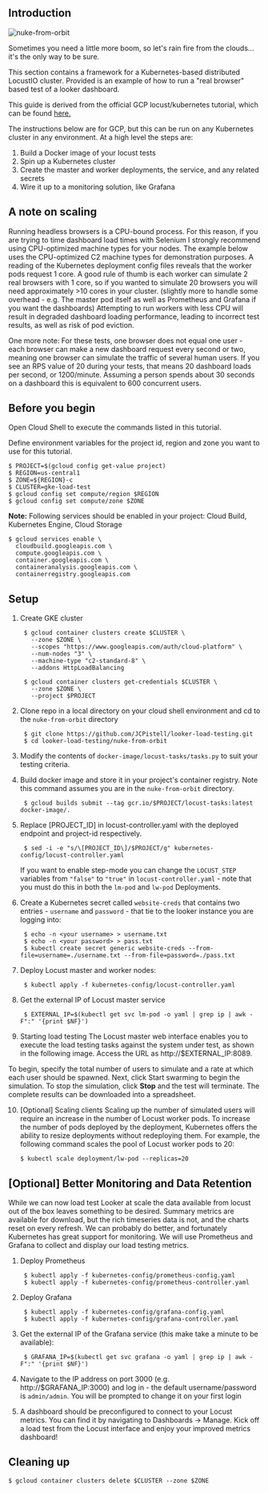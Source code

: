## Introduction

![nuke-from-orbit](https://i.imgflip.com/1o9ejc.jpg)

Sometimes you need a little more boom, so let's rain fire from the clouds... it's the only way to be sure.

This section contains a framework for a Kubernetes-based distributed LocustIO cluster. Provided is an example of how to
run a "real browser" based test of a looker dashboard.

This guide is derived from the official GCP locust/kubernetes tutorial, which can be found
[here.](https://cloud.google.com/solutions/distributed-load-testing-using-gke)

The instructions below are for GCP, but this can be run on any Kubernetes cluster in any environment. At a high level
the steps are:

1. Build a Docker image of your locust tests
2. Spin up a Kubernetes cluster
3. Create the master and worker deployments, the service, and any related secrets
4. Wire it up to a monitoring solution, like Grafana

## A note on scaling

Running headless browsers is a CPU-bound process. For this reason, if you are trying to time dashboard load times with
Selenium I strongly recommend using CPU-optimized machine types for your nodes. The example below uses the CPU-optimized
C2 machine types for demonstration purposes. A reading of the Kubernetes deployment config files reveals that the worker
pods request 1 core. A good rule of thumb is each worker can simulate 2 real browsers with 1 core, so if you wanted to
simulate 20 browsers you will need approximately >10 cores in your cluster. (slightly more to handle some overhead -
e.g. The master pod itself as well as Prometheus and Grafana if you want the dashboards) Attempting to run workers with
less CPU will result in degraded dashboard loading performance, leading to incorrect test results, as well as risk of
pod eviction.

One more note: For these tests, one browser does not equal one user - each browser can make a new dashboard request
every second or two, meaning one browser can simulate the traffic of several human users. If you see an RPS value of 20
during your tests, that means 20 dashboard loads per second, or 1200/minute. Assuming a person spends about 30 seconds
on a dashboard this is equivalent to 600 concurrent users.

## Before you begin

Open Cloud Shell to execute the commands listed in this tutorial.

Define environment variables for the project id, region and zone you want to use for this tutorial.

    $ PROJECT=$(gcloud config get-value project)
    $ REGION=us-central1
    $ ZONE=${REGION}-c
    $ CLUSTER=gke-load-test
    $ gcloud config set compute/region $REGION
    $ gcloud config set compute/zone $ZONE

**Note:** Following services should be enabled in your project: Cloud Build, Kubernetes Engine, Cloud Storage

    $ gcloud services enable \
      cloudbuild.googleapis.com \
      compute.googleapis.com \
      container.googleapis.com \
      containeranalysis.googleapis.com \
      containerregistry.googleapis.com

## Setup

1. Create GKE cluster

        $ gcloud container clusters create $CLUSTER \
          --zone $ZONE \
          --scopes "https://www.googleapis.com/auth/cloud-platform" \
          --num-nodes "3" \
          --machine-type "c2-standard-8" \
          --addons HttpLoadBalancing

        $ gcloud container clusters get-credentials $CLUSTER \
          --zone $ZONE \
          --project $PROJECT

2. Clone repo in a local directory on your cloud shell environment and cd to the `nuke-from-orbit` directory

        $ git clone https://github.com/JCPistell/looker-load-testing.git
        $ cd looker-load-testing/nuke-from-orbit

3. Modify the contents of `docker-image/locust-tasks/tasks.py` to suit your testing criteria.

4. Build docker image and store it in your project's container registry. Note this command assumes you are in the
   `nuke-from-orbit` directory.

        $ gcloud builds submit --tag gcr.io/$PROJECT/locust-tasks:latest docker-image/.

5. Replace [PROJECT_ID] in locust-controller.yaml with the deployed endpoint and project-id respectively.

        $ sed -i -e "s/\[PROJECT_ID\]/$PROJECT/g" kubernetes-config/locust-controller.yaml

   If you want to enable step-mode you can change the `LOCUST_STEP` variables from `"false"` to `"true"` in
   `locust-controller.yaml` - note that you must do this in both the `lm-pod` and `lw-pod` Deployments.

6. Create a Kubernetes secret called `website-creds` that contains two entries - `username` and `password` - that tie to
   the looker instance you are logging into:

        $ echo -n <your username> > username.txt 
        $ echo -n <your password> > pass.txt
        $ kubectl create secret generic website-creds --from-file=username=./username.txt --from-file=password=./pass.txt

7. Deploy Locust master and worker nodes:

        $ kubectl apply -f kubernetes-config/locust-controller.yaml

8. Get the external IP of Locust master service

        $ EXTERNAL_IP=$(kubectl get svc lm-pod -o yaml | grep ip | awk -F":" '{print $NF}')

9. Starting load testing The Locust master web interface enables you to execute the load testing tasks against the
   system under test, as shown in the following image. Access the URL as http://$EXTERNAL_IP:8089.

To begin, specify the total number of users to simulate and a rate at which each user should be spawned. Next, click
Start swarming to begin the simulation. To stop the simulation, click **Stop** and the test will terminate. The complete
results can be downloaded into a spreadsheet.

10. [Optional] Scaling clients Scaling up the number of simulated users will require an increase in the number of Locust
   worker pods. To increase the number of pods deployed by the deployment, Kubernetes offers the ability to resize
   deployments without redeploying them. For example, the following command scales the pool of Locust worker pods to 20:

        $ kubectl scale deployment/lw-pod --replicas=20

## [Optional] Better Monitoring and Data Retention

While we can now load test Looker at scale the data available from locust out of the box leaves something to be desired.
Summary metrics are available for download, but the rich timeseries data is not, and the charts reset on every refresh.
We can probably do better, and fortunately Kubernetes has great support for monitoring. We will use Prometheus and
Grafana to collect and display our load testing metrics.

1. Deploy Prometheus

        $ kubectl apply -f kubernetes-config/prometheus-config.yaml
        $ kubectl apply -f kubernetes-config/prometheus-controller.yaml

4. Deploy Grafana

        $ kubectl apply -f kubernetes-config/grafana-config.yaml
        $ kubectl apply -f kubernetes-config/grafana-controller.yaml

5. Get the external IP of the Grafana service (this make take a minute to be available):

        $ GRAFANA_IP=$(kubectl get svc grafana -o yaml | grep ip | awk -F":" '{print $NF}')

6. Navigate to the IP address on port 3000 (e.g. http://$GRAFANA_IP:3000) and log in - the default username/password is
   `admin/admin`. You will be prompted to change it on your first login

7. A dashboard should be preconfigured to connect to your Locust metrics. You can find it by navigating to Dashboards ->
   Manage. Kick off a load test from the Locust interface and enjoy your improved metrics dashboard!

## Cleaning up

    $ gcloud container clusters delete $CLUSTER --zone $ZONE

